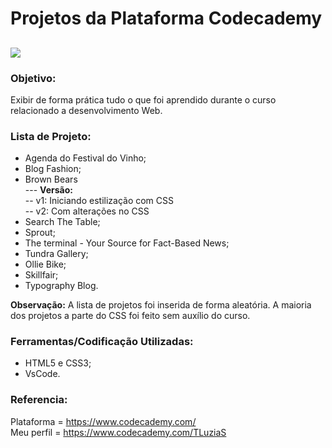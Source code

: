 # Projetos da Plataforma Codecademy
![](https://user-images.githubusercontent.com/48417347/60915574-84cc7f80-a262-11e9-90f5-1aaf021a3f51.png)
------------

### Objetivo:
Exibir de forma prática tudo o que foi aprendido durante o curso relacionado a desenvolvimento Web.

### Lista de Projeto:
- Agenda do Festival do Vinho;
- Blog Fashion;
- Brown Bears <br>
--- **Versão:**  <br>
-- v1: Iniciando estilização com CSS <br>
-- v2: Com alterações no CSS
- Search The Table;
- Sprout;
- The terminal - Your Source for Fact-Based News;
- Tundra Gallery;
- Ollie Bike;
- Skillfair;
- Typography Blog.

**Observação:**
A lista de projetos foi inserida de forma aleatória.
A maioria dos projetos a parte do CSS foi feito sem auxílio do curso.

### Ferramentas/Codificação Utilizadas:
- HTML5 e CSS3;
- VsCode.

### Referencia:
Plataforma = https://www.codecademy.com/ <br>
Meu perfil = https://www.codecademy.com/TLuziaS